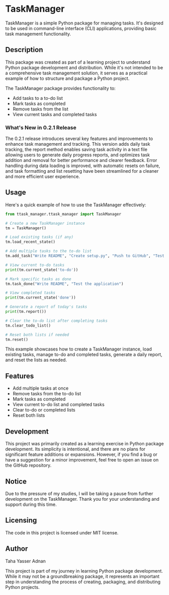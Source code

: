 # TaskManager

TaskManager is a simple Python package for managing tasks. It's designed to be used in command-line interface (CLI) applications, providing basic task management functionality.

## Description

This package was created as part of a learning project to understand Python package development and distribution. While it's not intended to be a comprehensive task management solution, it serves as a practical example of how to structure and package a Python project.

The TaskManager package provides functionality to:
- Add tasks to a to-do list
- Mark tasks as completed
- Remove tasks from the list
- View current tasks and completed tasks

### What's New in 0.2.1 Release

The 0.2.1 release introduces several key features and improvements to enhance task management and tracking. This version adds daily task tracking, the report method enables saving task activity in a text file allowing users to generate daily progress reports, and optimizes task addition and removal for better performance and clearer feedback. Error handling during data loading is improved, with automatic resets on failure, and task formatting and list resetting have been streamlined for a cleaner and more efficient user experience.

## Usage

Here's a quick example of how to use the TaskManager effectively:

```python
from ttask_manager.ttask_manager import TaskManager

# Create a new TaskManager instance
tm = TaskManager()

# Load existing tasks (if any)
tm.load_recent_state()

# Add multiple tasks to the to-do list
tm.add_task("Write README", "Create setup.py", "Push to GitHub", "Test the application")

# View current to-do tasks
print(tm.current_state('to-do'))

# Mark specific tasks as done
tm.task_done("Write README", "Test the application")

# View completed tasks
print(tm.current_state('done'))

# Generate a report of today's tasks
print(tm.report())

# Clear the to-do list after completing tasks
tm.clear_todo_list()

# Reset both lists if needed
tm.reset()
```

This example showcases how to create a TaskManager instance, load existing tasks, manage to-do and completed tasks, generate a daily report, and reset the lists as needed.

## Features

- Add multiple tasks at once
- Remove tasks from the to-do list
- Mark tasks as completed
- View current to-do list and completed tasks
- Clear to-do or completed lists
- Reset both lists

## Development
This project was primarily created as a learning exercise in Python package development. Its simplicity is intentional, and there are no plans for significant feature additions or expansions. However, if you find a bug or have a suggestion for a minor improvement, feel free to open an issue on the GitHub repository.

## Notice

Due to the pressure of my studies, I will be taking a pause from further development on the TaskManager. Thank you for your understanding and support during this time.

## Licensing

The code in this project is licensed under MIT license.

## Author

Taha Yasser Adnan

This project is part of my journey in learning Python package development. While it may not be a groundbreaking package, it represents an important step in understanding the process of creating, packaging, and distributing Python projects.

